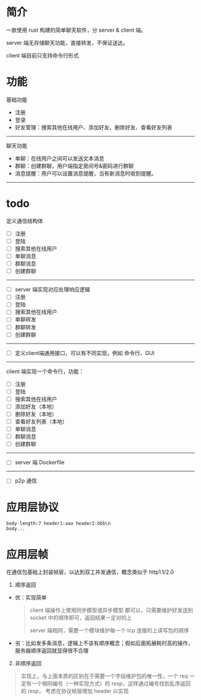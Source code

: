 # 简介
一款使用 rust 构建的简单聊天软件，分 server & client 端。

server 端无存储聊天功能，直接转发，不保证送达。

client 端目前只支持命令行形式


# 功能

基础功能

+ 注册
+ 登录
+ 好友管理：搜索其他在线用户、添加好友、删除好友、查看好友列表

---

聊天功能

+ 单聊：在线用户之间可以发送文本消息
+ 群聊：创建群聊，用户端指定房间号&密码进行群聊
+ 消息提醒：用户可以设置消息提醒，当有新消息时收到提醒。

---

# todo

定义通信结构体
- [ ] 注册
- [ ] 登陆
- [ ] 搜索其他在线用户
- [ ] 单聊消息
- [ ] 群聊消息
- [ ] 创建群聊

---

- [ ] server 端实现对应处理响应逻辑
- [ ] 注册
- [ ] 登陆 
- [ ] 搜索其他在线用户 
- [ ] 单聊转发
- [ ] 群聊转发
- [ ] 创建群聊

---

- [ ] 定义client端通用接口，可以有不同实现，例如 命令行、GUI

--- 

client 端实现一个命令行，功能：
- [ ] 注册
- [ ] 登陆
- [ ] 搜索其他在线用户
- [ ] 添加好友（本地）
- [ ] 删除好友（本地）
- [ ] 查看好友列表（本地）
- [ ] 单聊消息
- [ ] 群聊消息
- [ ] 创建群聊

---

- [ ] server 端 Dockerfile

---

- [ ] p2p 通信

# 应用层协议
```
body-length:7 header1:aaa header2:bbb\n
body...
```

# 应用层帧

在通信包基础上封装帧层，以达到双工并发通信，概念类似于 http1.1/2.0

1. 顺序返回
+ 优：实现简单
    > client 端操作上使用同步模型或异步模型 都可以，只需要维护好发送到 socket 中的顺序即可，返回结果一定对的上
    > 
    > server 端相同，需要一个模块维护每一个 tcp 连接的上读写包的顺序
    
+ 劣：比如发多条消息，逻辑上不该有顺序概念；假如后面拓展耗时高的操作，服务器顺序返回就显得很不合理

2. 非顺序返回
> 实现上，与上面本质的区别在于需要一个字段维护包的唯一性，一个 req 一定有一个相同编号（一种实现方式）的 resp，这样通过编号找到乱序返回的 resp，
考虑在协议帧层增加 header 以实现